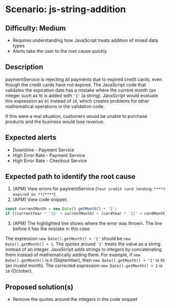 # Scenario: **js-string-addition**


## Difficulty: **Medium**

* Requires understanding how JavaScript treats addition of mixed data types
* Alerts take the user to the root cause quickly


## Description

paymentService is rejecting all payments due to expired credit cards, even though the credit cards have not expired. The JavaScript code that validates the expiration date has a mistake where the current month (an integer such as `9`) is added with `'1'` (a string). JavaScript would evaluate this expression as `91` instead of `10`, which creates problems for other mathematical operations in the validation code.

If this were a real situation, customers would be unable to purchase products and the business would lose revenue.


## Expected alerts

* Downtime - Payment Service
* High Error Rate - Payment Service
* High Error Rate - Checkout Service


## Expected path to identify the root cause

1. (APM) View errors for paymentService (`Your credit card (ending ****) expired on **/****`)
2. (APM) View code snippet:

```javascript
const currentMonth = new Date().getMonth() + '1';
if ((currentYear * '12' + currentMonth) > (cardYear * '12' + cardMonth)) { throw new ExpiredCreditCard(cardNumber.replace('-', ''), cardMonth, cardYear); }
```

3. (APM) The highlighted line shows where the error was thrown. The line before it has the mistake in this case.

The expression `new Date().getMonth() + '1'` should be `new Date().getMonth() + 1`. The quotes around `'1'` treats the value as a string instead of an integer. JavaScript adds strings to integers by concatenating them instead of mathematically adding them. For example, if `new Date().getMonth()` is `9` (September), then `new Date().getMonth() + '1'` is `91` (an invalid month). The corrected expression `new Date().getMonth() + 1` is `10` (October).


## Proposed solution(s)

* Remove the quotes around the integers in the code snippet
